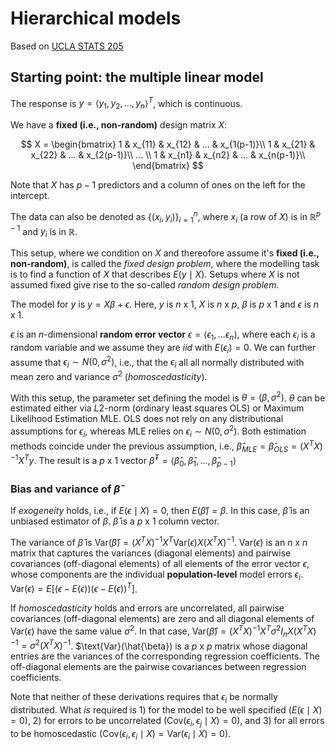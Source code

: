 # Hierarchical models

Based on [UCLA STATS 205](https://www.youtube.com/watch?v=flEIC4_bt8c&list=PLAYxx7zX5F1O2HbRr4gORnscbM9EszYbK&index=1)

## Starting point: the multiple linear model

The response is $y = \langle y_1, y_2, ..., y_n \rangle^T$, which is continuous.

We have a **fixed (i.e., non-random)** design matrix $X$:

$$
X =
\begin{bmatrix}
1 & x_{11} & x_{12} & ... & x_{1(p-1)}\\
1 & x_{21} & x_{22} & ... & x_{2(p-1)}\\
... \\
1 & x_{n1} & x_{n2} & ... & x_{n(p-1)}\\
\end{bmatrix}
$$

Note that $X$ has $p-1$ predictors and a column of ones on the left for the intercept.

The data can also be denoted as $\{(x_i, y_i)\}_{i=1}^n$, where $x_i$ (a row of $X$) is in $\mathbb{R}^{p-1}$ and $y_i$ is in $\mathbb{R}$.

This setup, where we condition on $X$ and thereofore assume it's **fixed (i.e., non-random)**, is called the _fixed design problem_, where the modelling task is to find a function of $X$ that describes $E(y \mid X)$. Setups where $X$ is not assumed fixed give rise to the so-called _random design problem_.

The model for $y$ is $y = X\beta + \epsilon$. Here, $y$ is $n$ x 1, $X$ is $n$ x $p$, $\beta$ is $p$ x 1 and $\epsilon$ is $n$ x 1.

$\epsilon$ is an $n$-dimensional **random error vector** $\epsilon = \langle \epsilon_1, ... \epsilon_n \rangle$, where each $\epsilon_i$ is a random variable and we assume they are _iid_ with $E(\epsilon_i) = 0$. We can further assume that $\epsilon_i \sim N(0, \sigma^2)$, i.e., that the $\epsilon_i$ all all normally distributed with mean zero and variance $\sigma^2$ (_homoscedasticity_).

With this setup, the parameter set defining the model is $\theta = (\beta ,\sigma^2)$. $\theta$ can be estimated either via $L2$-norm (ordinary least squares OLS) or Maximum Likelihood Estimation MLE. OLS does not rely on any distributional assumptions for $\epsilon_i$, whereas MLE relies on $\epsilon_i \sim N(0, \sigma^2)$. Both estimation methods coincide under the previous assumption, i.e., $\hat{\beta}_{MLE} = \hat{\beta}_{OLS} = (X^TX)^{-1}X^Ty$. The result is a $p$ x 1 vector $\hat{\beta}^T = \langle \hat{\beta}_0, \hat{\beta}_1, ..., \hat{\beta}_{p-1} \rangle$

### Bias and variance of $\hat{\beta}$

If _exogeneity_ holds, i.e., if $E(\epsilon \mid X)=0$, then $E(\hat{\beta}) = \beta$. In this case, $\hat{\beta}$ is an unbiased estimator of $\beta$. $\hat{\beta}$ is a $p$ x 1 column vector.

The variance of $\hat{\beta}$ is $\text{Var}(\hat{\beta}) = (X^TX)^{-1}X^T \text{Var}(\epsilon)X(X^TX)^{-1}$. $\text{Var}(\epsilon)$ is an $n$ x $n$ matrix that captures the variances (diagonal elements) and pairwise covariances (off-diagonal elements) of all elements of the error vector $\epsilon$, whose components are the individual **population-level** model errors $\epsilon_i$. $\text{Var}(\epsilon) = E[(\epsilon - E(\epsilon))(\epsilon - E(\epsilon))^T]$. 

If _homoscedasticity_ holds and errors are uncorrelated, all pairwise covariances (off-diagonal elements) are zero and all diagonal elements of $\text{Var}(\epsilon)$ have the same value $\sigma^2$. In that case, $\text{Var}(\hat{\beta}) = (X^TX)^{-1}X^T \sigma^2I_n X(X^TX)^{-1} = \sigma^2 (X^TX)^{-1}$. $\text{Var}(\hat{\beta}) is a $p$ x $p$ matrix whose diagonal entries are the variances of the corresponding regression coefficients. The off-diagonal elements are the pairwise covariances between regression coefficients.

Note that neither of these derivations requires that $\epsilon_i$ be normally distributed. What _is_ required is 1) for the model to be well specified ($E(\epsilon \mid X) = 0$), 2) for errors to be uncorrelated ($\text{Cov}(\epsilon_i, \epsilon_j \mid X) = 0$), and 3) for all errors to be homoscedastic ($\text{Cov}(\epsilon_i, \epsilon_i \mid X) = \text{Var}(\epsilon_i \mid X) = 0$).


